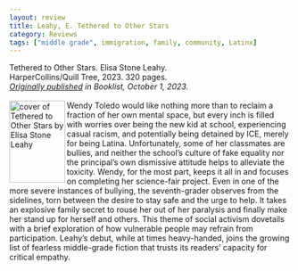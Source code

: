 ```yaml
---
layout: review
title: Leahy, E. Tethered to Other Stars
category: Reviews
tags: ["middle grade", immigration, family, community, Latinx]
---
```

<span class="title">Tethered to Other Stars.</span> Elisa Stone Leahy.<br>
<span class="publisher">HarperCollins/Quill Tree, 2023. 320 pages.</span><br>
<span style="font-size:14px;"><em><a href="https://www.booklistonline.com/Tethered-to-Other-Stars/pid=9781585" target="_blank" alt="Review of Tethered to Other Stars on Booklist website">Originally published</a> in <em>Booklist</em>, October 1, 2023.</em></span><br><br>
<span class="book1"><img align="left" src="https://www.harpercollins.com/cdn/shop/files/9780063255487_869e94f7-0bc6-4747-81eb-659bc21325e6.jpg" width="100" height="147" alt="cover of Tethered to Other Stars by Elisa Stone Leahy"></span>Wendy Toledo would like nothing more than to reclaim a fraction of her own mental space, but every inch is filled with worries over being the new kid at school, experiencing casual racism, and potentially being detained by ICE, merely for being Latina. Unfortunately, some of her classmates are bullies, and neither the school’s culture of fake equality nor the principal’s own dismissive attitude helps to alleviate the toxicity. Wendy, for the most part, keeps it all in and focuses on completing her science-fair project. Even in one of the more severe instances of bullying, the seventh-grader observes from the sidelines, torn between the desire to stay safe and the urge to help. It takes an explosive family secret to rouse her out of her paralysis and finally make her stand up for herself and others. This theme of social activism dovetails with a brief exploration of how vulnerable people may refrain from participation. Leahy’s debut, while at times heavy-handed, joins the growing list of fearless middle-grade fiction that trusts its readers’ capacity for critical empathy.
